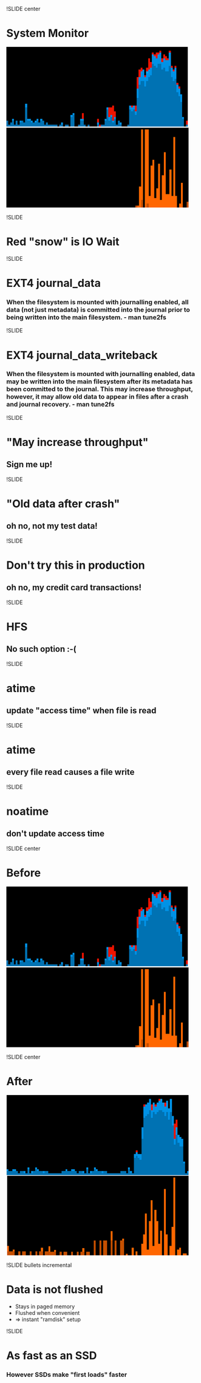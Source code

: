 !SLIDE center
# System Monitor
![Pre FS-Tweaks](pre-tweaks.png)

!SLIDE
# Red "snow" is IO Wait

!SLIDE 
# EXT4 journal_data
### When the filesystem is mounted with journalling enabled, all data (not just metadata) is **committed into the journal prior to being written** into the main filesystem. - man tune2fs

!SLIDE 
# EXT4 journal_data_writeback
### When the filesystem is mounted with journalling enabled, data **may be written into the main filesystem after its metadata has been committed to the journal**. This may **increase throughput**, however, it **may allow old data to appear in files after a crash** and journal recovery. - man tune2fs

!SLIDE
# "May increase throughput"
## Sign me up!

!SLIDE
# "Old data after crash"
## oh no, not my test data!

!SLIDE
# Don't try this in production
## oh no, my credit card transactions!

!SLIDE
# HFS
## No such option :-(

!SLIDE
# atime
## update "access time" when file is read

!SLIDE
# atime
## every file read **causes a file write**

!SLIDE
# noatime
## don't update access time

!SLIDE center
# Before
![Pre FS-Tweaks](pre-tweaks.png)

!SLIDE center
# After
![Post FS-Tweaks](post-tweaks.png)

!SLIDE bullets incremental
# Data is not flushed
* Stays in paged memory
* Flushed when convenient
* => instant "ramdisk" setup

!SLIDE
# As fast as an SSD
### However SSDs make "first loads" faster

